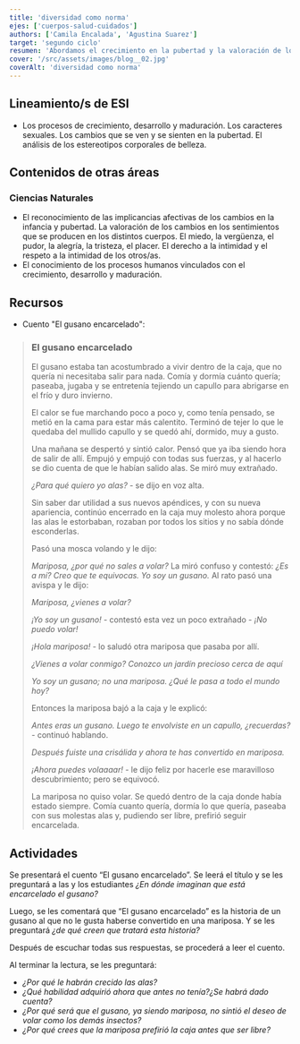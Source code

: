 ```yaml
---
title: 'diversidad como norma'
ejes: ['cuerpos-salud-cuidados']
authors: ['Camila Encalada', 'Agustina Suarez']
target: 'segundo ciclo'
resumen: 'Abordamos el crecimiento en la pubertad y la valoración de los cambios emocionales, utilizando el cuento "El gusano encarcelado" para actividades reflexivas.'
cover: '/src/assets/images/blog__02.jpg'
coverAlt: 'diversidad como norma'
---
```


## Lineamiento/s de ESI

- Los procesos de crecimiento, desarrollo y maduración. Los caracteres sexuales. Los cambios que se ven y se sienten en la pubertad. El análisis de los estereotipos corporales de belleza.

## Contenidos de otras áreas

### Ciencias Naturales

- El reconocimiento de las implicancias afectivas de los cambios en la infancia y pubertad. La valoración de los cambios en los sentimientos que se producen en los distintos cuerpos. El miedo, la vergüenza, el pudor, la alegría, la tristeza, el placer. El derecho a la intimidad y el respeto a la
intimidad de los otros/as.
- El conocimiento de los procesos humanos vinculados con el crecimiento, desarrollo y maduración.

## Recursos

- Cuento "El gusano encarcelado":

> ### El gusano encarcelado
>
> El gusano estaba tan acostumbrado a vivir dentro de la caja, que no quería ni necesitaba salir para nada. Comía y dormía cuánto quería; paseaba, jugaba y se entretenía tejiendo un capullo para abrigarse en el frío y duro invierno.
>
> El calor se fue marchando poco a poco y, como tenía pensado, se metió en la cama para estar más calentito. Terminó de tejer lo que le quedaba del mullido capullo y se quedó ahí, dormido, muy a gusto.
>
> Una mañana se despertó y sintió calor. Pensó que ya iba siendo hora de salir de allí. Empujó y empujó con todas sus fuerzas, y al hacerlo se dio cuenta de que le habían salido alas. Se miró muy extrañado.
>
> *¿Para qué quiero yo alas?* - se dijo en voz alta.
>
> Sin saber dar utilidad a sus nuevos apéndices, y con su nueva apariencia, continúo encerrado en la caja muy molesto ahora porque las alas le estorbaban, rozaban por todos los sitios y no sabía dónde esconderlas.
>
> Pasó una mosca volando y le dijo:
>
> *Mariposa, ¿por qué no sales a volar?* La miró confuso y contestó:
*¿Es a mí? Creo que te equivocas. Yo soy un gusano.* Al rato pasó una avispa y le dijo:
>
> *Mariposa, ¿vienes a volar?*
>
> *¡Yo soy un gusano!* - contestó esta vez un poco extrañado - *¡No puedo volar!*
>
> *¡Hola mariposa!* - lo saludó otra mariposa que pasaba por allí.
>
> *¿Vienes a volar conmigo? Conozco un jardín precioso cerca de aquí*
>
> *Yo soy un gusano; no una mariposa. ¿Qué le pasa a todo el mundo hoy?*
>
> Entonces la mariposa bajó a la caja y le explicó:
>
>*Antes eras un gusano. Luego te envolviste en un capullo, ¿recuerdas?* - continuó hablando.
>
> *Después fuiste una crisálida y ahora te has convertido en mariposa.*
>
> *¡Ahora puedes volaaaar!* - le dijo feliz por hacerle ese maravilloso descubrimiento; pero se equivocó.
>
> La mariposa no quiso volar. Se quedó dentro de la caja donde había estado siempre. Comía cuanto quería, dormía lo que quería, paseaba con sus molestas alas y, pudiendo ser libre, prefirió seguir encarcelada.

## Actividades

Se presentará el cuento “El gusano encarcelado”. Se leerá el título y se les preguntará a las y los estudiantes *¿En dónde imaginan que está encarcelado el gusano?*

Luego, se les comentará que “El gusano encarcelado” es la historia de un gusano al que no le gusta haberse convertido en una mariposa. Y se les preguntará *¿de qué creen que tratará esta historia?*

Después de escuchar todas sus respuestas, se procederá a leer el cuento.

Al terminar la lectura, se les preguntará:

- *¿Por qué le habrán crecido las alas?*
- *¿Qué habilidad adquirió ahora que antes no tenía?¿Se habrá dado cuenta?*
- *¿Por qué será que el gusano, ya siendo mariposa, no sintió el deseo
de volar como los demás insectos?*
- *¿Por qué crees que la mariposa prefirió la caja antes que ser libre?*
